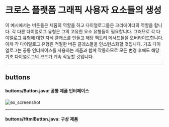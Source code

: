 # 크로스 플랫폼 그래픽 사용자 요소들의 생성
이 예시에서는 버튼들은 제품의 역할을 하고 다이얼로그들은 크리에이터의 역할을 합니다.
각 다른 다이얼로그 유형은 그의 고유한 요소 유형들이 필요합니다. 그러므로 각 다이얼로그 유형에 대한 자식 클래스를 만들고 해당 팩토리 메서드들을 오버라이드합니다.
이제 각 다이얼로그 유형은 적절한 버튼 클래스들을 인스턴스화할 것입니다. 기초 다이얼로그는 공통 인터페이스를 사용하는 제품과 함께 작동하므로 모든 변경 후에도 해당 기초 다이얼로그의 코드가 계속 작동할 것입니다.
***
## buttons
#### buttons/Button.java: 공통 제품 인터페이스
![ex_screenshot](./resource/1번.png)
***
#### buttons/HtmlButton.java: 구상 제품

